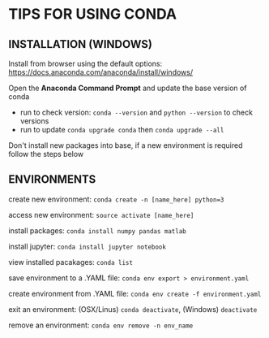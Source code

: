 # TIPS FOR USING CONDA

## INSTALLATION (WINDOWS)
Install from browser using the default options: https://docs.anaconda.com/anaconda/install/windows/

Open the **Anaconda Command Prompt** and update the base version of conda
- run to check version: `conda --version` and `python --version` to check versions
- run to update `conda upgrade conda` then `conda upgrade --all`

Don't install new packages into base, if a new environment is required follow the steps below

## ENVIRONMENTS
create new environment: `conda create -n [name_here] python=3`

access new environment: `source activate [name_here]`

install packages: `conda install numpy pandas matlab`

install jupyter: `conda install jupyter notebook`

view installed pacakages: `conda list`

save environment to a .YAML file: `conda env export > environment.yaml`

create environment from .YAML file: `conda env create -f environment.yaml`

exit an environment: (OSX/Linus) `conda deactivate`, (Windows) `deactivate`

remove an environment: `conda env remove -n env_name`
